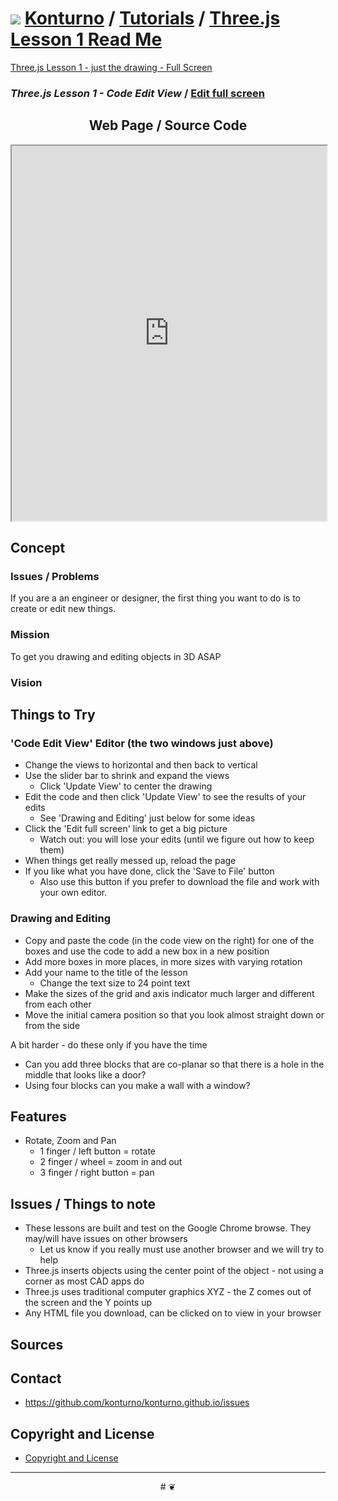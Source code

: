 ﻿# [![](https://pushme-pullyou.github.io/tootoo-2022/assets/icons/mark-github.svg )](https://github.com/konturno/konturno.github.io/ "Source code on GitHub" ) [Konturno]( https://kionturno.github.io/ "Home page" ) / [Tutorials]( https://konturno.github.io/#tutorials/README.md) / [Three.js Lesson 1 Read Me]( https://konturno.github.io/#tutorials/threejs-lesson-01/readme.md )

[Three.js Lesson 1 - just the drawing - Full Screen]( https://konturno.github.io/tutorials/threejs-lesson-01/threejs-lesson-01.html )

### _Three.js Lesson 1 - Code Edit View_ /  [Edit full screen]( https://jaanga.github.io/cookbook-html/templates/code-edit-view/code-edit-view-r2.html#https://konturno.github.io/tutorials/threejs-lesson-01/threejs-lesson-01.html )


## <center>Web Page / Source Code</center>

<iframe class=ifr src=https://jaanga.github.io/cookbook-html/templates/code-edit-view/code-edit-view-r2.html#https://konturno.github.io/tutorials/threejs-lesson-01/threejs-lesson-01.html width=100% height=600px ></iframe>


## Concept

### Issues / Problems
<!--

The general format is an adaptation of the ideas developed in Alexander's _et al_ [A Patttern Language]( https://books.google.com/books?id=hwAHmktpk5IC&pg=PR10#v=onepage&q&f=false ) - as summarized on page 10.

Each pattern describes a problem which occurs over and over again in our environment, and then describes the core of the solution to that problem, in such a way that you can use this solution a million times over, without ever doing it the same way twice.

patterns are descriptions of common problems and proposal for the solutions that can be used repeatedly every time the problem is encountered and producing an different outcome.

-->

If you are a an engineer or designer, the first thing you want to do is to create or edit new things.

### Mission
<!-- a statement of a rationale, applicable now as well as in the future -->

To get you drawing and editing objects in 3D ASAP


### Vision
<!--  a descriptive picture of a desired future state -->


## Things to Try

### 'Code Edit View' Editor (the two windows just above)

* Change the views to horizontal and then back to vertical
* Use the slider bar to shrink and expand the views
	* Click 'Update View' to center the drawing
* Edit the code and then click 'Update View' to see the results of your edits
	* See 'Drawing and Editing' just below for some ideas
* Click the 'Edit full screen' link to get a big picture
	* Watch out: you will lose your edits (until we figure out how to keep them)
* When things get really messed up, reload the page
* If you like what you have done, click the 'Save to File' button
	* Also use this button if you prefer to download the file and work with your own editor.


### Drawing and Editing
* Copy and paste the code (in the code view on the right) for one of the boxes and use the code to add a new box in a new position
* Add more boxes in more places, in more sizes with varying rotation
* Add your name to the title of the lesson
	* Change the text size to 24 point text
* Make the sizes of the grid and axis indicator much larger and different from each other
* Move the initial camera position so that you look almost straight down or from the side

A bit harder - do these only if you have the time

* Can you add three blocks that are co-planar so that there is a hole in the middle that looks like a door?
* Using four blocks can you make a wall with a window?


## Features

* Rotate, Zoom and Pan
	* 1 finger / left button =  rotate
	* 2 finger / wheel = zoom in and out
	* 3 finger / right button = pan

## Issues / Things to note

* These lessons are built and test on the Google Chrome browse. They may/will have issues on other browsers
	* Let us know if you really must use another browser and we will try to help
* Three.js inserts objects using the center point of the object - not using a corner as most CAD apps do
* Three.js uses traditional computer graphics XYZ - the Z comes out of the screen and the Y points up
* Any HTML file you download, can be clicked on to view in your browser



## Sources




## Contact

* https://github.com/konturno/konturno.github.io/issues

## Copyright and License

* [Copyright and License]( https://konturno.github.io/#LICENSE )

***

<center title="dingbat" >
# <a href=javascript:window.scrollTo(0,0); style=text-decoration:none; >❦</a>
</center>



